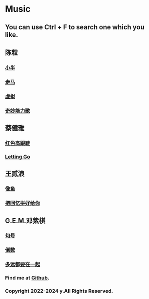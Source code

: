 # Music
## You can use Ctrl + F to search one which you like.

## 陈粒
### [小半](https://music.163.com/#/song?id=421423806)
### [走马](https://music.163.com/#/song?id=30431367)
### [虚拟](https://music.163.com/#/song?id=421423808)
### [奇妙能力歌](https://music.163.com/#/song?id=30431366)

## 蔡健雅
### [红色高跟鞋](https://music.163.com/#/mv?id=5496541)
### [Letting Go](https://y.qq.com/n/ryqq/mv/d0024ro2pbh)

## 王贰浪
### [像鱼](https://music.163.com/#/song?id=1331819951)
### [把回忆拼好给你](https://music.163.com/#/song?id=1403318151)

## G.E.M.邓紫棋
### [句号](https://music.163.com/#/mv?id=10906470)
### [倒数](https://music.163.com/#/mv?id=5965351)
### [多远都要在一起](https://music.163.com/#/mv?id=384709)

### Find me at [Github](https://github.com/wersdfxcvlwy).
### Copyright 2022-2024 y.All Rights Reserved.